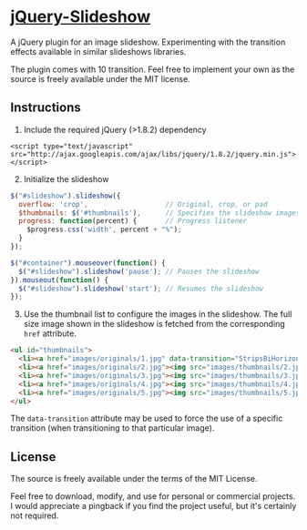 [jQuery-Slideshow](http://www.hackyon.com/playground/slideshow/)
==================

A jQuery plugin for an image slideshow. Experimenting with the transition effects available in similar slideshows libraries. 

The plugin comes with 10 transition. Feel free to implement your own as the source is freely available under the MIT license.


Instructions
-------------------

1. Include the required jQuery (>1.8.2) dependency

```
<script type="text/javascript" src="http://ajax.googleapis.com/ajax/libs/jquery/1.8.2/jquery.min.js"></script>
``` 

2. Initialize the slideshow

```javascript
$("#slideshow").slideshow({
  overflow: 'crop',                   // Original, crop, or pad
  $thumbnails: $('#thumbnails'),      // Specifies the slideshow images
  progress: function(percent) {       // Progress listener
    $progress.css('width', percent + "%"); 
  }
});

$("#container").mouseover(function() {
  $("#slideshow").slideshow('pause'); // Pauses the slideshow
}).mouseout(function() {
  $("#slideshow").slideshow('start'); // Resumes the slideshow
});
```

3. Use the thumbnail list to configure the images in the slideshow. The full size image shown in the slideshow is fetched from the corresponding ```href``` attribute. 

```html
<ul id="thumbnails">
  <li><a href="images/originals/1.jpg" data-transition="StripsBiHorizontal"><img src="images/thumbnails/1.jpg"/></a></li>
  <li><a href="images/originals/2.jpg"><img src="images/thumbnails/2.jpg"/></a></li>
  <li><a href="images/originals/3.jpg"><img src="images/thumbnails/3.jpg"/></a></li>
  <li><a href="images/originals/4.jpg"><img src="images/thumbnails/4.jpg"/></a></li>
  <li><a href="images/originals/5.jpg"><img src="images/thumbnails/5.jpg"/></a></li>
</ul>
```

The ```data-transition``` attribute may be used to force the use of a specific transition (when transitioning to that particular image).


License
-------------------
The source is freely available under the terms of the MIT License.  

Feel free to download, modify, and use for personal or commercial projects. I would appreciate a pingback if you find the project useful, but it's certainly not required.



